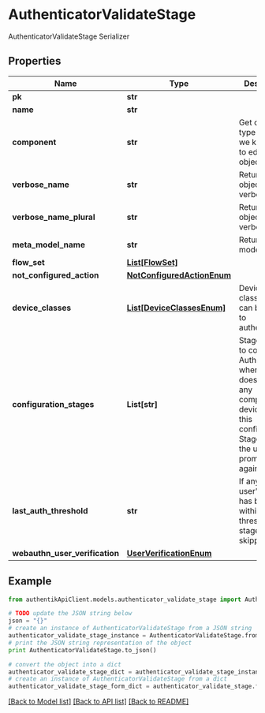 # AuthenticatorValidateStage

AuthenticatorValidateStage Serializer

## Properties
Name | Type | Description | Notes
------------ | ------------- | ------------- | -------------
**pk** | **str** |  | [readonly] 
**name** | **str** |  | 
**component** | **str** | Get object type so that we know how to edit the object | [readonly] 
**verbose_name** | **str** | Return object&#39;s verbose_name | [readonly] 
**verbose_name_plural** | **str** | Return object&#39;s plural verbose_name | [readonly] 
**meta_model_name** | **str** | Return internal model name | [readonly] 
**flow_set** | [**List[FlowSet]**](FlowSet.md) |  | [optional] 
**not_configured_action** | [**NotConfiguredActionEnum**](NotConfiguredActionEnum.md) |  | [optional] 
**device_classes** | [**List[DeviceClassesEnum]**](DeviceClassesEnum.md) | Device classes which can be used to authenticate | [optional] 
**configuration_stages** | **List[str]** | Stages used to configure Authenticator when user doesn&#39;t have any compatible devices. After this configuration Stage passes, the user is not prompted again. | [optional] 
**last_auth_threshold** | **str** | If any of the user&#39;s device has been used within this threshold, this stage will be skipped | [optional] 
**webauthn_user_verification** | [**UserVerificationEnum**](UserVerificationEnum.md) |  | [optional] 

## Example

```python
from authentikApiClient.models.authenticator_validate_stage import AuthenticatorValidateStage

# TODO update the JSON string below
json = "{}"
# create an instance of AuthenticatorValidateStage from a JSON string
authenticator_validate_stage_instance = AuthenticatorValidateStage.from_json(json)
# print the JSON string representation of the object
print AuthenticatorValidateStage.to_json()

# convert the object into a dict
authenticator_validate_stage_dict = authenticator_validate_stage_instance.to_dict()
# create an instance of AuthenticatorValidateStage from a dict
authenticator_validate_stage_form_dict = authenticator_validate_stage.from_dict(authenticator_validate_stage_dict)
```
[[Back to Model list]](../README.md#documentation-for-models) [[Back to API list]](../README.md#documentation-for-api-endpoints) [[Back to README]](../README.md)


